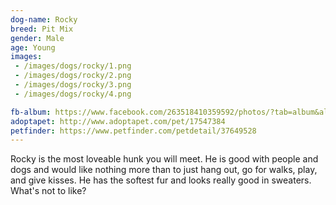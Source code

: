 ```yaml
---
dog-name: Rocky
breed: Pit Mix
gender: Male
age: Young
images:
 - /images/dogs/rocky/1.png
 - /images/dogs/rocky/2.png
 - /images/dogs/rocky/3.png
 - /images/dogs/rocky/4.png

fb-album: https://www.facebook.com/263518410359592/photos/?tab=album&album_id=1412337582144330
adoptapet: http://www.adoptapet.com/pet/17547384
petfinder: https://www.petfinder.com/petdetail/37649528
---
```

Rocky is the most loveable hunk you will meet. He is good with people and dogs and would like nothing more than to just hang out, go for walks, play, and give kisses. He has the softest fur and looks really good in sweaters. What's not to like?
